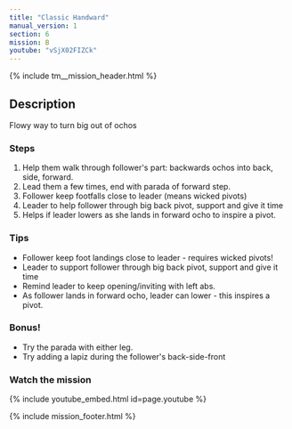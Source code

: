```yaml
---
title: "Classic Handward"
manual_version: 1
section: 6
mission: B
youtube: "vSjX02FIZCk"
---
```


{% include tm__mission_header.html %}

## Description

Flowy way to turn big out of ochos

### Steps

1. Help them walk through follower's part: backwards ochos into back, side, forward. 
2. Lead them a few times, end with parada of forward step. 
3. Follower keep footfalls close to leader (means wicked pivots)
4. Leader to help follower through big back pivot, support and give it time
5. Helps if leader lowers as she lands in forward ocho to inspire a pivot. 

### Tips

* Follower keep foot landings close to leader - requires wicked pivots!
* Leader to support follower through big back pivot, support and give it time
* Remind leader to keep opening/inviting with left abs.
* As follower lands in forward ocho, leader can lower - this inspires a pivot.

### Bonus!

* Try the parada with either leg. 
* Try adding a lapiz during the follower's back-side-front

### Watch the mission

{% include youtube_embed.html id=page.youtube %}

{% include mission_footer.html %}
